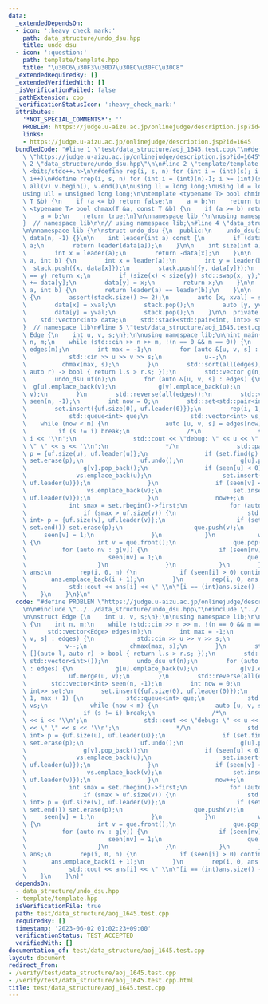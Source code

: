 ```yaml
---
data:
  _extendedDependsOn:
  - icon: ':heavy_check_mark:'
    path: data_structure/undo_dsu.hpp
    title: undo dsu
  - icon: ':question:'
    path: template/template.hpp
    title: "\u30C6\u30F3\u30D7\u30EC\u30FC\u30C8"
  _extendedRequiredBy: []
  _extendedVerifiedWith: []
  _isVerificationFailed: false
  _pathExtension: cpp
  _verificationStatusIcon: ':heavy_check_mark:'
  attributes:
    '*NOT_SPECIAL_COMMENTS*': ''
    PROBLEM: https://judge.u-aizu.ac.jp/onlinejudge/description.jsp?id=1645
    links:
    - https://judge.u-aizu.ac.jp/onlinejudge/description.jsp?id=1645
  bundledCode: "#line 1 \"test/data_structure/aoj_1645.test.cpp\"\n#define PROBLEM\
    \ \"https://judge.u-aizu.ac.jp/onlinejudge/description.jsp?id=1645\"\n\n#line\
    \ 2 \"data_structure/undo_dsu.hpp\"\n\n#line 2 \"template/template.hpp\"\n\n#include\
    \ <bits/stdc++.h>\n\n#define rep(i, s, n) for (int i = (int)(s); i < (int)(n);\
    \ i++)\n#define rrep(i, s, n) for (int i = (int)(n)-1; i >= (int)(s); i--)\n#define\
    \ all(v) v.begin(), v.end()\n\nusing ll = long long;\nusing ld = long double;\n\
    using ull = unsigned long long;\n\ntemplate <typename T> bool chmin(T &a, const\
    \ T &b) {\n    if (a <= b) return false;\n    a = b;\n    return true;\n}\ntemplate\
    \ <typename T> bool chmax(T &a, const T &b) {\n    if (a >= b) return false;\n\
    \    a = b;\n    return true;\n}\n\nnamespace lib {\n\nusing namespace std;\n\n\
    }  // namespace lib\n\n// using namespace lib;\n#line 4 \"data_structure/undo_dsu.hpp\"\
    \n\nnamespace lib {\n\nstruct undo_dsu {\n  public:\n    undo_dsu(int n) : n(n),\
    \ data(n, -1) {}\n\n    int leader(int a) const {\n        if (data[a] < 0) return\
    \ a;\n        return leader(data[a]);\n    }\n\n    int size(int a) const {\n\
    \        int x = leader(a);\n        return -data[x];\n    }\n\n    int merge(int\
    \ a, int b) {\n        int x = leader(a);\n        int y = leader(b);\n      \
    \  stack.push({x, data[x]});\n        stack.push({y, data[y]});\n        if (x\
    \ == y) return x;\n        if (size(x) < size(y)) std::swap(x, y);\n        data[x]\
    \ += data[y];\n        data[y] = x;\n        return x;\n    }\n\n    bool same(int\
    \ a, int b) {\n        return leader(a) == leader(b);\n    }\n\n    void undo()\
    \ {\n        assert(stack.size() >= 2);\n        auto [x, xval] = stack.top();\n\
    \        data[x] = xval;\n        stack.pop();\n        auto [y, yval] = stack.top();\n\
    \        data[y] = yval;\n        stack.pop();\n    }\n\n  private:\n    int n;\n\
    \    std::vector<int> data;\n    std::stack<std::pair<int, int>> stack;\n};\n\n\
    }  // namespace lib\n#line 5 \"test/data_structure/aoj_1645.test.cpp\"\n\nstruct\
    \ Edge {\n    int u, v, s;\n};\n\nusing namespace lib;\n\nint main() {\n    int\
    \ n, m;\n    while (std::cin >> n >> m, !(n == 0 && m == 0)) {\n        std::vector<Edge>\
    \ edges(m);\n        int max = -1;\n        for (auto &[u, v, s] : edges) {\n\
    \            std::cin >> u >> v >> s;\n            u--;\n            v--;\n  \
    \          chmax(max, s);\n        }\n        std::sort(all(edges), [](auto l,\
    \ auto r) -> bool { return l.s > r.s; });\n        std::vector g(n, std::vector<int>());\n\
    \        undo_dsu uf(n);\n        for (auto &[u, v, s] : edges) {\n          \
    \  g[u].emplace_back(v);\n            g[v].emplace_back(u);\n            uf.merge(u,\
    \ v);\n        }\n        std::reverse(all(edges));\n        std::vector<int>\
    \ seen(n, -1);\n        int now = 0;\n        std::set<std::pair<int, int>> set;\n\
    \        set.insert({uf.size(0), uf.leader(0)});\n        rep(i, 1, max + 1) {\n\
    \            std::queue<int> que;\n            std::vector<int> vs;\n        \
    \    while (now < m) {\n                auto [u, v, s] = edges[now];\n       \
    \         if (s != i) break;\n                /*\n                std::cout <<\
    \ i << '\\n';\n                std::cout << \"debug: \" << u << \" \" << v <<\
    \ \" \" << s << '\\n';\n                */\n                std::pair<int, int>\
    \ p = {uf.size(u), uf.leader(u)};\n                if (set.find(p) != set.end())\
    \ set.erase(p);\n                uf.undo();\n                g[u].pop_back();\n\
    \                g[v].pop_back();\n                if (seen[u] < 0) {\n      \
    \              vs.emplace_back(u);\n                    set.insert({uf.size(u),\
    \ uf.leader(u)});\n                }\n                if (seen[v] < 0) {\n   \
    \                 vs.emplace_back(v);\n                    set.insert({uf.size(v),\
    \ uf.leader(v)});\n                }\n                now++;\n            }\n\
    \            int smax = set.rbegin()->first;\n            for (auto v : vs) {\n\
    \                if (smax > uf.size(v)) {\n                    std::pair<int,\
    \ int> p = {uf.size(v), uf.leader(v)};\n                    if (set.find(p) !=\
    \ set.end()) set.erase(p);\n                    que.push(v);\n               \
    \     seen[v] = 1;\n                }\n            }\n            while (!que.empty())\
    \ {\n                int v = que.front();\n                que.pop();\n      \
    \          for (auto nv : g[v]) {\n                    if (seen[nv] < 0) {\n \
    \                       seen[nv] = 1;\n                        que.push(nv);\n\
    \                    }\n                }\n            }\n        }\n        std::vector<int>\
    \ ans;\n        rep(i, 0, n) {\n            if (seen[i] > 0) continue;\n     \
    \       ans.emplace_back(i + 1);\n        }\n        rep(i, 0, ans.size()) {\n\
    \            std::cout << ans[i] << \" \\n\"[i == (int)ans.size() - 1];\n    \
    \    }\n    }\n}\n"
  code: "#define PROBLEM \"https://judge.u-aizu.ac.jp/onlinejudge/description.jsp?id=1645\"\
    \n\n#include \"../../data_structure/undo_dsu.hpp\"\n#include \"../../template/template.hpp\"\
    \n\nstruct Edge {\n    int u, v, s;\n};\n\nusing namespace lib;\n\nint main()\
    \ {\n    int n, m;\n    while (std::cin >> n >> m, !(n == 0 && m == 0)) {\n  \
    \      std::vector<Edge> edges(m);\n        int max = -1;\n        for (auto &[u,\
    \ v, s] : edges) {\n            std::cin >> u >> v >> s;\n            u--;\n \
    \           v--;\n            chmax(max, s);\n        }\n        std::sort(all(edges),\
    \ [](auto l, auto r) -> bool { return l.s > r.s; });\n        std::vector g(n,\
    \ std::vector<int>());\n        undo_dsu uf(n);\n        for (auto &[u, v, s]\
    \ : edges) {\n            g[u].emplace_back(v);\n            g[v].emplace_back(u);\n\
    \            uf.merge(u, v);\n        }\n        std::reverse(all(edges));\n \
    \       std::vector<int> seen(n, -1);\n        int now = 0;\n        std::set<std::pair<int,\
    \ int>> set;\n        set.insert({uf.size(0), uf.leader(0)});\n        rep(i,\
    \ 1, max + 1) {\n            std::queue<int> que;\n            std::vector<int>\
    \ vs;\n            while (now < m) {\n                auto [u, v, s] = edges[now];\n\
    \                if (s != i) break;\n                /*\n                std::cout\
    \ << i << '\\n';\n                std::cout << \"debug: \" << u << \" \" << v\
    \ << \" \" << s << '\\n';\n                */\n                std::pair<int,\
    \ int> p = {uf.size(u), uf.leader(u)};\n                if (set.find(p) != set.end())\
    \ set.erase(p);\n                uf.undo();\n                g[u].pop_back();\n\
    \                g[v].pop_back();\n                if (seen[u] < 0) {\n      \
    \              vs.emplace_back(u);\n                    set.insert({uf.size(u),\
    \ uf.leader(u)});\n                }\n                if (seen[v] < 0) {\n   \
    \                 vs.emplace_back(v);\n                    set.insert({uf.size(v),\
    \ uf.leader(v)});\n                }\n                now++;\n            }\n\
    \            int smax = set.rbegin()->first;\n            for (auto v : vs) {\n\
    \                if (smax > uf.size(v)) {\n                    std::pair<int,\
    \ int> p = {uf.size(v), uf.leader(v)};\n                    if (set.find(p) !=\
    \ set.end()) set.erase(p);\n                    que.push(v);\n               \
    \     seen[v] = 1;\n                }\n            }\n            while (!que.empty())\
    \ {\n                int v = que.front();\n                que.pop();\n      \
    \          for (auto nv : g[v]) {\n                    if (seen[nv] < 0) {\n \
    \                       seen[nv] = 1;\n                        que.push(nv);\n\
    \                    }\n                }\n            }\n        }\n        std::vector<int>\
    \ ans;\n        rep(i, 0, n) {\n            if (seen[i] > 0) continue;\n     \
    \       ans.emplace_back(i + 1);\n        }\n        rep(i, 0, ans.size()) {\n\
    \            std::cout << ans[i] << \" \\n\"[i == (int)ans.size() - 1];\n    \
    \    }\n    }\n}"
  dependsOn:
  - data_structure/undo_dsu.hpp
  - template/template.hpp
  isVerificationFile: true
  path: test/data_structure/aoj_1645.test.cpp
  requiredBy: []
  timestamp: '2023-06-02 01:02:23+09:00'
  verificationStatus: TEST_ACCEPTED
  verifiedWith: []
documentation_of: test/data_structure/aoj_1645.test.cpp
layout: document
redirect_from:
- /verify/test/data_structure/aoj_1645.test.cpp
- /verify/test/data_structure/aoj_1645.test.cpp.html
title: test/data_structure/aoj_1645.test.cpp
---
```

